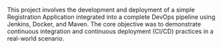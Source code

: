 This project involves the development and deployment of a simple Registration Application integrated into
a complete DevOps pipeline using Jenkins, Docker, and Maven. The core objective was to demonstrate
continuous integration and continuous deployment (CI/CD) practices in a real-world scenario.
